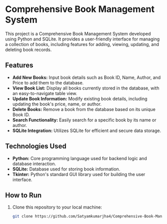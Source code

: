# Comprehensive Book Management System

This project is a Comprehensive Book Management System developed using Python and SQLite. It provides a user-friendly interface for managing a collection of books, including features for adding, viewing, updating, and deleting book records.

## Features

- **Add New Books:** Input book details such as Book ID, Name, Author, and Price to add them to the database.
- **View Book List:** Display all books currently stored in the database, with an easy-to-navigate table view.
- **Update Book Information:** Modify existing book details, including updating the book's price, name, or author.
- **Delete Books:** Remove a book from the database based on its unique Book ID.
- **Search Functionality:** Easily search for a specific book by its name or author.
- **SQLite Integration:** Utilizes SQLite for efficient and secure data storage.

## Technologies Used

- **Python:** Core programming language used for backend logic and database interaction.
- **SQLite:** Database used for storing book information.
- **Tkinter:** Python's standard GUI library used for building the user interface.

## How to Run

1. Clone this repository to your local machine:
   ```bash
   git clone https://github.com/Satyamkumarjha4/Comprehensive-Book-Management-System.git
